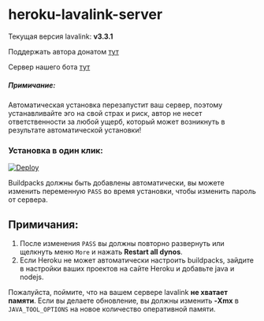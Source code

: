 # heroku-lavalink-server

Текущая версия lavalink: **v3.3.1**

Поддержать автора донатом [тут](https://qiwi.me/xdope)

Сервер нашего бота [тут](https://discord.gg/XDkFTMK)
##### Примичание:
Автоматическая установка перезапустит ваш сервер, поэтому устанавливайте эго на свой страх и риск, автор не несет ответственности за любой ущерб, который может возникнуть в результате автоматической установки!

### Установка в один клик:
[![Deploy](https://www.herokucdn.com/deploy/button.svg)](https://heroku.com/deploy?template=https://github.com/XDopi/heroku-lavalink-server/tree/auto)

Buildpacks должны быть добавлены автоматически, вы можете изменить переменную `PASS` во время установки, чтобы изменить пароль от сервера.

## Примичания:
1. После изменения `PASS` вы должны повторно развернуть или щелкнуть меню `More` и нажать **Restart all dynos**.
2. Если Heroku не может автоматически настроить buildpacks, зайдите в настройки ваших проектов на сайте Heroku и добавьте java и nodejs.

Пожалуйста, поймите, что на вашем сервере lavalink **не хватает памяти**. Если вы делаете обновление, вы должны изменить **-Xmx** в `JAVA_TOOL_OPTIONS` на новое количество оперативной памяти.
